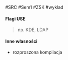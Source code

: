 #SRC #Sem1 #ZSK #wyklad 

#### Flagi USE
> np. KDE, LDAP

#### Inne własności
- rozproszona kompilacja